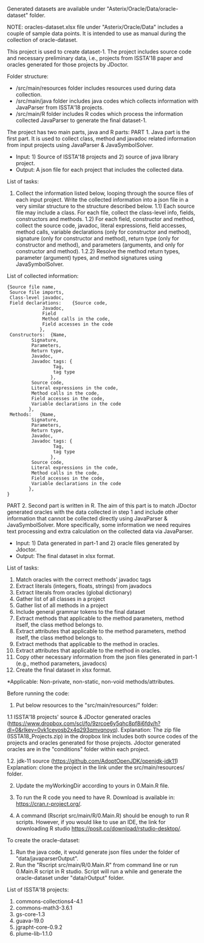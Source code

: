 
Generated datasets are available under "Asterix/Oracle/Data/oracle-dataset" folder.

NOTE: oracles-dataset.xlsx file under "Asterix/Oracle/Data" includes a couple of sample data points. It is intended to use as manual during the collection of oracle-dataset.


This project is used to create dataset-1. The project includes source code and necessary preliminary data, i.e., projects from ISSTA'18 paper and oracles generated for those projects by JDoctor.

Folder structure:

- /src/main/resources folder includes resources used during data collection.
- /src/main/java folder includes java codes which collects information with JavaParser from ISSTA'18 projects.
- /src/main/R folder includes R codes which process the information collected JavaParser to generate the final dataset-1.

The project has two main parts, java and R parts:
PART 1. Java part is the first part. It is used to collect class, method and javadoc related information from input projects using JavaParser & JavaSymbolSolver.
- Input: 1) Source of ISSTA'18 projects and 2) source of java library project.
- Output: A json file for each project that includes the collected data.

List of tasks:
1) Collect the information listed below, looping through the source files of each input project. Write the collected information into a json file in a very similar structure to the structure described below.
1.1) Each source file may include a class. For each file, collect the class-level info, fields, constructors and methods.
1.2) For each field, constructor and method, collect the source code, javadoc, literal expressions, field accesses, method calls, variable declarations (only for constructor and method), signature (only for constructor and method), return type (only for constructor and method), and parameters (arguments, and only for constructor and method).
1.2.2) Resolve the method return types, parameter (argument) types, and method signatures using JavaSymbolSolver.

List of collected information:

	{Source file name,
	 Source file imports,
	 Class-level javadoc,
	 Field declarations:	{Source code,
				 Javadoc,
				 Field
				 Method calls in the code,
			 	 Field accesses in the code
				},
	 Constructors:	{Name,
			 Signature,
			 Parameters,
			 Return type,
			 Javadoc,
			 Javadoc tags: {
					 Tag,
					 tag type
					},
			 Source code,
			 Literal expressions in the code,
			 Method calls in the code,
			 Field accesses in the code,
			 Variable declarations in the code
			},
	 Methods:	{Name,
			 Signature,
			 Parameters,
			 Return type,
			 Javadoc,
			 Javadoc tags: {
					 Tag,
					 tag type
					},
			 Source code,
			 Literal expressions in the code,
			 Method calls in the code,
			 Field accesses in the code,
			 Variable declarations in the code
			},
	}

PART 2. Second part is written in R. The aim of this part is to match JDoctor generated oracles with the data collected in step 1 and include other information that cannot be collected directly using JavaParser & JavaSymbolSolver. More specifically, some information we need requires text processing and extra calculation on the collected data via JavaParser.

- Input: 1) Data generated in part-1 and 2) oracle files generated by Jdoctor.
- Output: The final dataset in xlsx format.

List of tasks:

 1) Match oracles with the correct methods' javadoc tags
 2) Extract literals (integers, floats, strings) from javadocs
 3) Extract literals from oracles (global dictionary)
 4) Gather list of all classes in a project
 5) Gather list of all methods in a project
 6) Include general grammar tokens to the final dataset
 7) Extract methods that applicable to the method parameters, method itself, the class method belongs to.
 8) Extract attributes that applicable to the method parameters, method itself, the class method belongs to.
 9) Extract methods that applicable to the method in oracles.
 10) Extract attributes that applicable to the method in oracles.
 11) Copy other necessary information from the json files generated in part-1 (e.g., method parameters, javadocs)
 12) Create the final dataset in xlsx format.

*Applicable: Non-private, non-static, non-void methods/attributes.


Before running the code:

1. Put below resources to the "src/main/resources/" folder:

 1.1 ISSTA'18 projects' source & JDoctor generated oracles (https://www.dropbox.com/scl/fo/9zrcoe6y5qhc8pf8i6fdv/h?dl=0&rlkey=0vk1ceyosb2x4q293qmvqnoyq).
 Explanation: The zip file (ISSTA18_Projects.zip) in the dropbox link includes both source codes of the projects and oracles generated for those projects. Jdoctor generated oracles are in the "conditions" folder within each project.

 1.2. jdk-11 source (https://github.com/AdoptOpenJDK/openjdk-jdk11)
 Explanation: clone the project in the link under the src/main/resources/ folder.

2. Update the myWorkingDir according to yours in 0.Main.R file.

3. To run the R code you need to have R. Download is available in: https://cran.r-project.org/.

4. A command (Rscript src/main/R/0.Main.R) should be enough to run R scripts. However, if you would like to use an IDE, the link for downloading R studio https://posit.co/download/rstudio-desktop/.


To create the oracle-dataset:

1. Run the java code, it would generate json files under the folder of "data/javaparserOutput".
2. Run the "Rscript src/main/R/0.Main.R" from command line or run 0.Main.R script in R studio. Script will run a while and generate the oracle-dataset under "data/rOutput" folder.














List of ISSTA'18 projects:
1. commons-collections4-4.1
2. commons-math3-3.6.1
3. gs-core-1.3
4. guava-19.0
5. jgrapht-core-0.9.2
6. plume-lib-1.1.0
